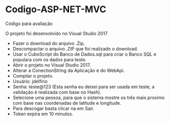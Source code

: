 # Codigo-ASP-NET-MVC
Código para avaliação


O projeto foi desenvolvido no Visual Studio 2017

- Fazer o download do arquivo .Zip.
- Descompactar o arquivo .ZIP que foi realizado o download.
- Usar o CuboScript do Banco de Dados.sql para criar o Banco SQL e populara com os dados para teste.
- Abrir o projeto no Visual Studio 2017.
- Alterar a ConectionString da Aplicação e do WebApi.
- Compilar o projeto.
- Usuário: jdelfino
- Senha: teste@123 (Esta senha eu deixei para ser usada em teste, a validação é realizada com base no Hash).
- Selecione uma pessoa, para que o sistema mostre os três mais proximo com base nas coordenadas de latitude e longitude.
- Para descogar basta clicar na em Sair.
- Token expira em 10 minutos.
